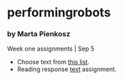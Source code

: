 # performingrobots
### by Marta Pienkosz

Week one assignments | Sep 5
- Choose text from [this list](https://github.com/michaelshiloh/PerformingRobots/blob/master/references.md).
- Reading response [text](https://martapienkosz.github.io/connectionslab/Jan24/index.html) assignment.
